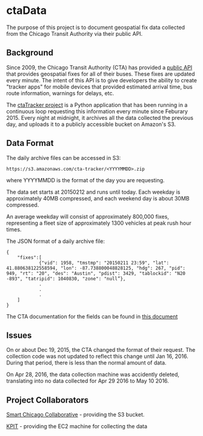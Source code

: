 # ctaData
The purpose of this project is to document geospatial fix data collected from the Chicago Transit Authority via their public API.

## Background
Since 2009, the Chicago Transit Authority (CTA) has provided a [public API](http://www.transitchicago.com/developers/bustracker.aspx) that provides geospatial fixes for all of their buses. These fixes are updated every minute. The intent of this API is to give developers the ability to create "tracker apps" for mobile devices that provided estimated arrival time, bus route information, warnings for delays, etc.

The [ctaTracker project](https://github.com/jolson7168/ctaTracker) is a Python application that has been running in a continuous loop requesting this information every minute since Feburary 2015. Every night at midnight, it archives all the data collected the previous day, and uploads it to a publicly accessible bucket on Amazon's S3. 

## Data Format
The daily archive files can be accessed in S3:

```
https://s3.amazonaws.com/cta-tracker/<YYYYMMDD>.zip
```

where YYYYMMDD is the format of the day you are requesting. 

The data set starts at 20150212 and runs until today. 
Each weekday is approximately 40MB compressed, and each weekend day is about 30MB compressed.

An average weekday will consist of approximately 800,000 fixes, representing a fleet size of approximately 1300 vehicles at peak rush hour times.

The JSON format of a daily archive file:

```
{
    "fixes":[
            {"vid": 1958, "tmstmp": "20150211 23:59", "lat": 41.880638122558594, "lon": -87.738800048828125, "hdg": 267, "pid": 949, "rt": "20", "des": "Austin", "pdist": 3429, "tablockid": "N20 -893", "tatripid": 1040830, "zone": "null”},
            .
            .
            .
    ]
}
```

The CTA documentation for the fields can be found in [this document](http://www.transitchicago.com/assets/1/developer_center/BusTime_Developer_API_Guide.pdf)

## Issues

On or about Dec 19, 2015, the CTA changed the format of their request. The collection code was not updated to reflect this change until Jan 16, 2016. During that period, there is less than the normal amount of data.

On Apr 28, 2016, the data collection machine was accidently deleted, translating into no data collected for Apr 29 2016 to May 10 2016. 

## Project Collaborators

[Smart Chicago Collaborative](http://www.smartchicagocollaborative.org/) - providing the S3 bucket.

[KPIT](https://www.kpit.com/) - providing the EC2 machine for collecting the data

